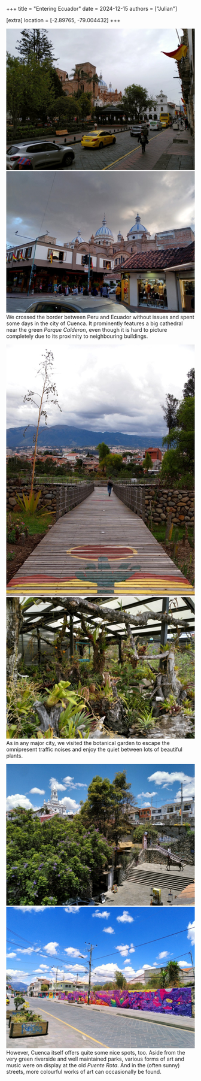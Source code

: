 +++
title = "Entering Ecuador"
date = 2024-12-15
authors = ["Julian"]

[extra]
location = [-2.89765, -79.004432]
+++

![A busy street in front of park with green plants and trees with white, colonial-style buildings and a spanish-looking cathedral visible behind the park](calderon.jpg "Parque Calderon")
![The same cathedral from another side, partially covered by other buildings](cathedral.jpg "Catedral de Cuenca")
We crossed the border between Peru and Ecuador without issues and spent some days in the city of Cuenca.
It prominently features a big cathedral near the green _Parque Calderon_, even though it is hard to picture completely due to its proximity to neighbouring buildings.

![A wooden path descending into a garden, with a city in the background stretching up to a distant mountain range](jardin.jpg "Jardin botanico")
![A great number of bromeliads and other green plants between wooden elements under a transparent roof](plants.jpg "Green plants")
As in any major city, we visited the botanical garden to escape the omnipresent traffic noises and enjoy the quiet between lots of beautiful plants.

![View from a bridge onto some stairs with art on display, a flowering tree and a white church in the background under blue sky](puente.jpg "Puente Rota")
![A sunny street with a long, colourful mural on its side](streetart.jpg "Street art")
However, Cuenca itself offers quite some nice spots, too.
Aside from the very green riverside and well maintained parks, various forms of art and music were on display at the old _Puente Rota_.
And in the (often sunny) streets, more colourful works of art can occasionally be found.
